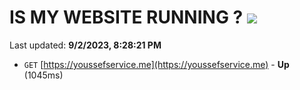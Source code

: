 # IS MY WEBSITE RUNNING ? [![](https://img.shields.io/static/v1?label=Sponsor&message=%E2%9D%A4&logo=GitHub&color=%23fe8e86)](https://github.com/sponsors/<username>)

Last updated: **9/2/2023, 8:28:21 PM**

- `GET` [https://youssefservice.me](https://youssefservice.me) - **Up** (1045ms)

